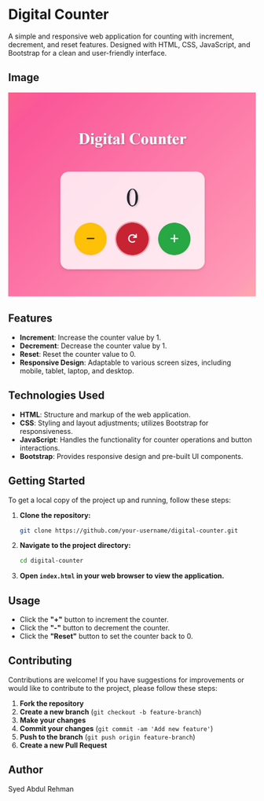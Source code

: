 # Digital Counter

A simple and responsive web application for counting with increment, decrement, and reset features. Designed with HTML, CSS, JavaScript, and Bootstrap for a clean and user-friendly interface.
## Image

![Digital Counter View](Image.JPG)
## Features

- **Increment**: Increase the counter value by 1.
- **Decrement**: Decrease the counter value by 1.
- **Reset**: Reset the counter value to 0.
- **Responsive Design**: Adaptable to various screen sizes, including mobile, tablet, laptop, and desktop.

## Technologies Used

- **HTML**: Structure and markup of the web application.
- **CSS**: Styling and layout adjustments; utilizes Bootstrap for responsiveness.
- **JavaScript**: Handles the functionality for counter operations and button interactions.
- **Bootstrap**: Provides responsive design and pre-built UI components.

## Getting Started

To get a local copy of the project up and running, follow these steps:

1. **Clone the repository:**

    ```bash
    git clone https://github.com/your-username/digital-counter.git
    ```

2. **Navigate to the project directory:**

    ```bash
    cd digital-counter
    ```

3. **Open `index.html` in your web browser to view the application.**

## Usage

- Click the **"+"** button to increment the counter.
- Click the **"-"** button to decrement the counter.
- Click the **"Reset"** button to set the counter back to 0.

## Contributing

Contributions are welcome! If you have suggestions for improvements or would like to contribute to the project, please follow these steps:

1. **Fork the repository**
2. **Create a new branch** (`git checkout -b feature-branch`)
3. **Make your changes**
4. **Commit your changes** (`git commit -am 'Add new feature'`)
5. **Push to the branch** (`git push origin feature-branch`)
6. **Create a new Pull Request**

## Author

Syed Abdul Rehman

